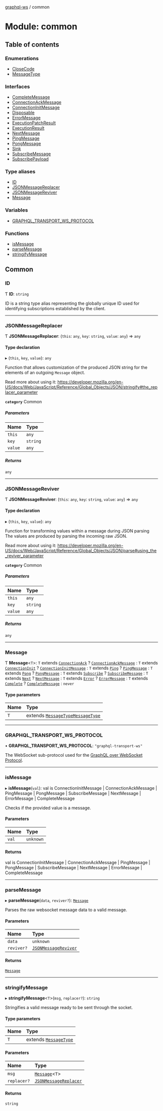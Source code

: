 [graphql-ws](../README.md) / common

# Module: common

## Table of contents

### Enumerations

- [CloseCode](../enums/common.CloseCode.md)
- [MessageType](../enums/common.MessageType.md)

### Interfaces

- [CompleteMessage](../interfaces/common.CompleteMessage.md)
- [ConnectionAckMessage](../interfaces/common.ConnectionAckMessage.md)
- [ConnectionInitMessage](../interfaces/common.ConnectionInitMessage.md)
- [Disposable](../interfaces/common.Disposable.md)
- [ErrorMessage](../interfaces/common.ErrorMessage.md)
- [ExecutionPatchResult](../interfaces/common.ExecutionPatchResult.md)
- [ExecutionResult](../interfaces/common.ExecutionResult.md)
- [NextMessage](../interfaces/common.NextMessage.md)
- [PingMessage](../interfaces/common.PingMessage.md)
- [PongMessage](../interfaces/common.PongMessage.md)
- [Sink](../interfaces/common.Sink.md)
- [SubscribeMessage](../interfaces/common.SubscribeMessage.md)
- [SubscribePayload](../interfaces/common.SubscribePayload.md)

### Type aliases

- [ID](common.md#id)
- [JSONMessageReplacer](common.md#jsonmessagereplacer)
- [JSONMessageReviver](common.md#jsonmessagereviver)
- [Message](common.md#message)

### Variables

- [GRAPHQL\_TRANSPORT\_WS\_PROTOCOL](common.md#graphql_transport_ws_protocol)

### Functions

- [isMessage](common.md#ismessage)
- [parseMessage](common.md#parsemessage)
- [stringifyMessage](common.md#stringifymessage)

## Common

### ID

Ƭ **ID**: `string`

ID is a string type alias representing
the globally unique ID used for identifying
subscriptions established by the client.

___

### JSONMessageReplacer

Ƭ **JSONMessageReplacer**: (`this`: `any`, `key`: `string`, `value`: `any`) => `any`

#### Type declaration

▸ (`this`, `key`, `value`): `any`

Function that allows customization of the produced JSON string
for the elements of an outgoing `Message` object.

Read more about using it:
https://developer.mozilla.org/en-US/docs/Web/JavaScript/Reference/Global_Objects/JSON/stringify#the_replacer_parameter

**`category`** Common

##### Parameters

| Name | Type |
| :------ | :------ |
| `this` | `any` |
| `key` | `string` |
| `value` | `any` |

##### Returns

`any`

___

### JSONMessageReviver

Ƭ **JSONMessageReviver**: (`this`: `any`, `key`: `string`, `value`: `any`) => `any`

#### Type declaration

▸ (`this`, `key`, `value`): `any`

Function for transforming values within a message during JSON parsing
The values are produced by parsing the incoming raw JSON.

Read more about using it:
https://developer.mozilla.org/en-US/docs/Web/JavaScript/Reference/Global_Objects/JSON/parse#using_the_reviver_parameter

**`category`** Common

##### Parameters

| Name | Type |
| :------ | :------ |
| `this` | `any` |
| `key` | `string` |
| `value` | `any` |

##### Returns

`any`

___

### Message

Ƭ **Message**<`T`\>: `T` extends [`ConnectionAck`](../enums/common.MessageType.md#connectionack) ? [`ConnectionAckMessage`](../interfaces/common.ConnectionAckMessage.md) : `T` extends [`ConnectionInit`](../enums/common.MessageType.md#connectioninit) ? [`ConnectionInitMessage`](../interfaces/common.ConnectionInitMessage.md) : `T` extends [`Ping`](../enums/common.MessageType.md#ping) ? [`PingMessage`](../interfaces/common.PingMessage.md) : `T` extends [`Pong`](../enums/common.MessageType.md#pong) ? [`PongMessage`](../interfaces/common.PongMessage.md) : `T` extends [`Subscribe`](../enums/common.MessageType.md#subscribe) ? [`SubscribeMessage`](../interfaces/common.SubscribeMessage.md) : `T` extends [`Next`](../enums/common.MessageType.md#next) ? [`NextMessage`](../interfaces/common.NextMessage.md) : `T` extends [`Error`](../enums/common.MessageType.md#error) ? [`ErrorMessage`](../interfaces/common.ErrorMessage.md) : `T` extends [`Complete`](../enums/common.MessageType.md#complete) ? [`CompleteMessage`](../interfaces/common.CompleteMessage.md) : `never`

#### Type parameters

| Name | Type |
| :------ | :------ |
| `T` | extends [`MessageType`](../enums/common.MessageType.md)[`MessageType`](../enums/common.MessageType.md) |

___

### GRAPHQL\_TRANSPORT\_WS\_PROTOCOL

• **GRAPHQL\_TRANSPORT\_WS\_PROTOCOL**: ``"graphql-transport-ws"``

The WebSocket sub-protocol used for the [GraphQL over WebSocket Protocol](/PROTOCOL.md).

___

### isMessage

▸ **isMessage**(`val`): val is ConnectionInitMessage \| ConnectionAckMessage \| PingMessage \| PongMessage \| SubscribeMessage \| NextMessage \| ErrorMessage \| CompleteMessage

Checks if the provided value is a message.

#### Parameters

| Name | Type |
| :------ | :------ |
| `val` | `unknown` |

#### Returns

val is ConnectionInitMessage \| ConnectionAckMessage \| PingMessage \| PongMessage \| SubscribeMessage \| NextMessage \| ErrorMessage \| CompleteMessage

___

### parseMessage

▸ **parseMessage**(`data`, `reviver?`): [`Message`](common.md#message)

Parses the raw websocket message data to a valid message.

#### Parameters

| Name | Type |
| :------ | :------ |
| `data` | `unknown` |
| `reviver?` | [`JSONMessageReviver`](common.md#jsonmessagereviver) |

#### Returns

[`Message`](common.md#message)

___

### stringifyMessage

▸ **stringifyMessage**<`T`\>(`msg`, `replacer?`): `string`

Stringifies a valid message ready to be sent through the socket.

#### Type parameters

| Name | Type |
| :------ | :------ |
| `T` | extends [`MessageType`](../enums/common.MessageType.md) |

#### Parameters

| Name | Type |
| :------ | :------ |
| `msg` | [`Message`](common.md#message)<`T`\> |
| `replacer?` | [`JSONMessageReplacer`](common.md#jsonmessagereplacer) |

#### Returns

`string`
